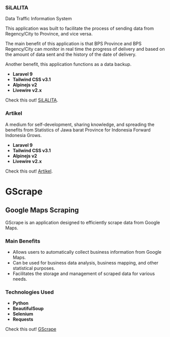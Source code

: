 ### SiLALITA

Data Traffic Information System

This application was built to facilitate the process of sending data from Regency/City to Province, and vice versa.

The main benefit of this application is that BPS Province and BPS Regency/City can monitor in real time the progress of delivery and based on the amount of data sent and the history of the date of delivery.

Another benefit, this application functions as a data backup.

-  **Laravel 9**
- **Tailwind CSS v3.1**
- **Alpinejs v2**
- **Livewire v2.x**


Check this out! [SiLALITA](https://app.32net.id/silalita/public).

### Artikel

A medium for self-development, sharing knowledge, and spreading the benefits from Statistics of Jawa barat Province for Indonesia Forward Indonesia Grows.

- **Laravel 9**
- **Tailwind CSS v3.1**
- **Alpinejs v2**
- **Livewire v2.x**

Check this out! [Artikel](https://app.32net.id/artikel/public).

# GScrape

## Google Maps Scraping

GScrape is an application designed to efficiently scrape data from Google Maps.

### Main Benefits
- Allows users to automatically collect business information from Google Maps.
- Can be used for business data analysis, business mapping, and other statistical purposes.
- Facilitates the storage and management of scraped data for various needs.

### Technologies Used
- **Python**
- **BeautifulSoup**
- **Selenium**
- **Requests**

Check this out! [GScrape](pages/gscrape.md)

